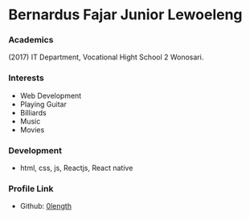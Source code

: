 # Bernardus Fajar Junior Lewoeleng

### Academics

(2017) IT Department, Vocational Hight School 2 Wonosari.

### Interests
- Web Development
- Playing Guitar
- Billiards
- Music
- Movies

### Development

- html, css, js, Reactjs, React native


### Profile Link

- Github: [0length](https://github.com/0length)